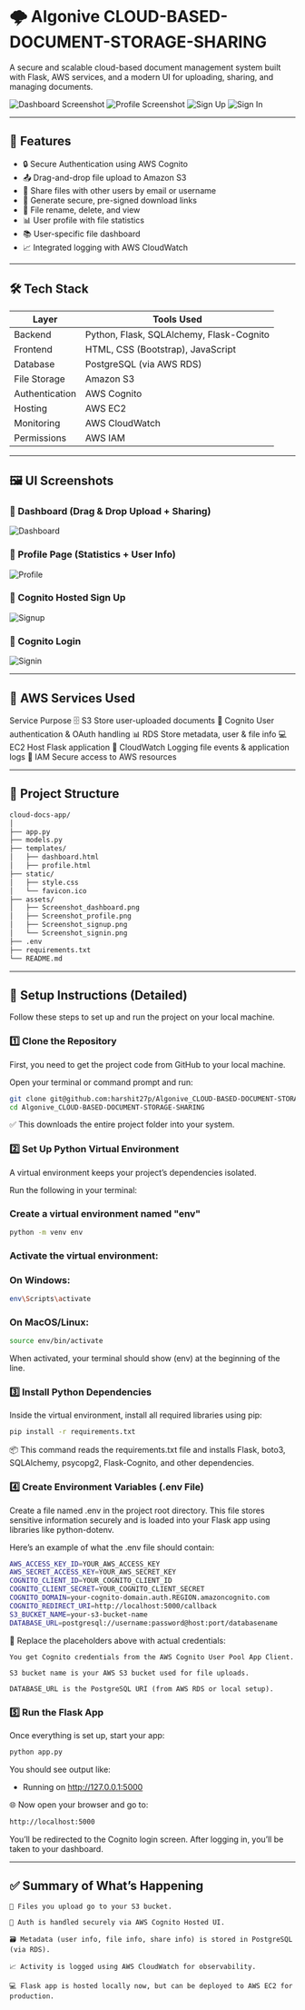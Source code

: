 # 🌩️ Algonive CLOUD-BASED-DOCUMENT-STORAGE-SHARING

A secure and scalable cloud-based document management system built with Flask, AWS services, and a modern UI for uploading, sharing, and managing documents.

![Dashboard Screenshot](assets/Screenshot_dashboard.png)
![Profile Screenshot](assets/Screenshot_profile.png)
![Sign Up](assets/Screenshot_signup.png)
![Sign In](assets/Screenshot_signin.png)

---

## 🚀 Features

- 🔒 Secure Authentication using AWS Cognito
- 📤 Drag-and-drop file upload to Amazon S3
- 👥 Share files with other users by email or username
- 🔐 Generate secure, pre-signed download links
- 🧾 File rename, delete, and view
- 📊 User profile with file statistics
- 📚 User-specific file dashboard
- 📈 Integrated logging with AWS CloudWatch

---

## 🛠️ Tech Stack

| Layer          | Tools Used                                 |
|----------------|---------------------------------------------|
| Backend        | Python, Flask, SQLAlchemy, Flask-Cognito    |
| Frontend       | HTML, CSS (Bootstrap), JavaScript           |
| Database       | PostgreSQL (via AWS RDS)                    |
| File Storage   | Amazon S3                                   |
| Authentication | AWS Cognito                                 |
| Hosting        | AWS EC2                                     |
| Monitoring     | AWS CloudWatch                              |
| Permissions    | AWS IAM                                     |

---

## 🖼️ UI Screenshots

### 📂 Dashboard (Drag & Drop Upload + Sharing)
![Dashboard](assets/Screenshot_dashboard.png)

### 👤 Profile Page (Statistics + User Info)
![Profile](assets/Screenshot_profile.png)

### 🔐 Cognito Hosted Sign Up
![Signup](assets/Screenshot_signup.png)

### 🔑 Cognito Login
![Signin](assets/Screenshot_signin.png)

---
## 🧠 AWS Services Used
Service	Purpose
🗄️ S3	Store user-uploaded documents
🧠 Cognito	User authentication & OAuth handling
📊 RDS	Store metadata, user & file info
💻 EC2	Host Flask application
📜 CloudWatch	Logging file events & application logs
🔐 IAM	Secure access to AWS resources

---
## 📁 Project Structure
```bash
cloud-docs-app/
│
├── app.py
├── models.py
├── templates/
│   ├── dashboard.html
│   ├── profile.html
├── static/
│   ├── style.css
│   └── favicon.ico
├── assets/
│   ├── Screenshot_dashboard.png
│   ├── Screenshot_profile.png
│   ├── Screenshot_signup.png
│   └── Screenshot_signin.png
├── .env
├── requirements.txt
└── README.md
```

---
## 🔧 Setup Instructions (Detailed)

Follow these steps to set up and run the project on your local machine.
### 1️⃣ Clone the Repository

First, you need to get the project code from GitHub to your local machine.

Open your terminal or command prompt and run:
```bash
git clone git@github.com:harshit27p/Algonive_CLOUD-BASED-DOCUMENT-STORAGE-SHARING.git
cd Algonive_CLOUD-BASED-DOCUMENT-STORAGE-SHARING
```
✅ This downloads the entire project folder into your system.

### 2️⃣ Set Up Python Virtual Environment

A virtual environment keeps your project’s dependencies isolated.

Run the following in your terminal:

### Create a virtual environment named "env"
```bash
python -m venv env
```
### Activate the virtual environment:
### On Windows:
```bash
env\Scripts\activate
```
### On MacOS/Linux:
```bash
source env/bin/activate
```
When activated, your terminal should show (env) at the beginning of the line.

### 3️⃣ Install Python Dependencies

Inside the virtual environment, install all required libraries using pip:
```bash
pip install -r requirements.txt
```
📦 This command reads the requirements.txt file and installs Flask, boto3, SQLAlchemy, psycopg2, Flask-Cognito, and other dependencies.

### 4️⃣ Create Environment Variables (.env File)

Create a file named .env in the project root directory. This file stores sensitive information securely and is loaded into your Flask app using libraries like python-dotenv.

Here’s an example of what the .env file should contain:
```bash
AWS_ACCESS_KEY_ID=YOUR_AWS_ACCESS_KEY
AWS_SECRET_ACCESS_KEY=YOUR_AWS_SECRET_KEY
COGNITO_CLIENT_ID=YOUR_COGNITO_CLIENT_ID
COGNITO_CLIENT_SECRET=YOUR_COGNITO_CLIENT_SECRET
COGNITO_DOMAIN=your-cognito-domain.auth.REGION.amazoncognito.com
COGNITO_REDIRECT_URI=http://localhost:5000/callback
S3_BUCKET_NAME=your-s3-bucket-name
DATABASE_URL=postgresql://username:password@host:port/databasename
```
🔐 Replace the placeholders above with actual credentials:

    You get Cognito credentials from the AWS Cognito User Pool App Client.

    S3 bucket name is your AWS S3 bucket used for file uploads.

    DATABASE_URL is the PostgreSQL URI (from AWS RDS or local setup).

### 5️⃣ Run the Flask App

Once everything is set up, start your app:
```bash
python app.py
```
You should see output like:

 * Running on http://127.0.0.1:5000

🌐 Now open your browser and go to:
```bash
http://localhost:5000
```
You’ll be redirected to the Cognito login screen. After logging in, you’ll be taken to your dashboard.

---
## ✅ Summary of What’s Happening

    📂 Files you upload go to your S3 bucket.

    🧑 Auth is handled securely via AWS Cognito Hosted UI.

    🗃️ Metadata (user info, file info, share info) is stored in PostgreSQL (via RDS).

    📈 Activity is logged using AWS CloudWatch for observability.

    💻 Flask app is hosted locally now, but can be deployed to AWS EC2 for production.





